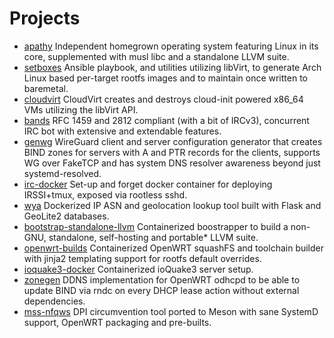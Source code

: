 # Projects
- [apathy](https://github.com/gottaeat/apathy)
  Independent homegrown operating system featuring Linux in its core,
  supplemented with musl libc and a standalone LLVM suite.
- [setboxes](https://github.com/gottaeat/setboxes)
  Ansible playbook, and utilities utilizing libVirt, to generate Arch Linux
  based per-target rootfs images and to maintain once written to baremetal.
- [cloudvirt](https://github.com/gottaeat/cloudvirt)
  CloudVirt creates and destroys cloud-init powered x86_64 VMs utilizing the
  libVirt API.
- [bands](https://github.com/gottaeat/bands)
  RFC 1459 and 2812 compliant (with a bit of IRCv3), concurrent IRC bot with
  extensive and extendable features.
- [genwg](https://github.com/gottaeat/genwg)
  WireGuard client and server configuration generator that creates BIND zones
  for servers with A and PTR records for the clients, supports WG over FakeTCP
  and has system DNS resolver awareness beyond just systemd-resolved.
- [irc-docker](https://github.com/gottaeat/irc-docker)
  Set-up and forget docker container for deploying IRSSI+tmux, exposed via
  rootless sshd.
- [wya](https://github.com/gottaeat/wya)
  Dockerized IP ASN and geolocation lookup tool built with Flask and GeoLite2
  databases.
- [bootstrap-standalone-llvm](https://github.com/gottaeat/bootstrap-standalone-llvm)
  Containerized boostrapper to build a non-GNU, standalone, self-hosting and
  portable* LLVM suite.
- [openwrt-builds](https://github.com/gottaeat/openwrt-builds)
  Containerized OpenWRT squashFS and toolchain builder with jinja2 templating
  support for rootfs default overrides.
- [ioquake3-docker](https://github.com/gottaeat/ioquake3-docker)
  Containerized ioQuake3 server setup.
- [zonegen](https://github.com/gottaeat/zonegen)
  DDNS implementation for OpenWRT odhcpd to be able to update BIND via rndc on
  every DHCP lease action without external dependencies.
- [mss-nfqws](https://github.com/gottaeat/mss-nfqws)
  DPI circumvention tool ported to Meson with sane SystemD support, OpenWRT
  packaging and pre-builts.
